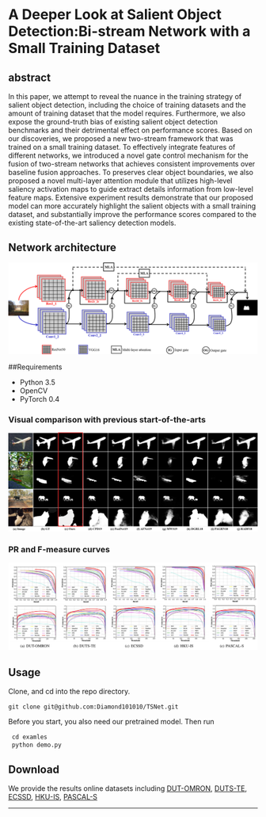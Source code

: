 # A Deeper Look at Salient Object Detection:Bi-stream Network with a Small Training Dataset

## abstract
In this paper, we attempt to reveal the nuance in the training strategy of salient object detection, including the choice of training datasets and the amount of training dataset that the model requires. Furthermore, we also expose the ground-truth bias of existing salient object detection benchmarks and their detrimental effect on performance scores. Based on our discoveries, we proposed a new two-stream framework that was trained on a small training dataset.  To effectively integrate features of different networks, we introduced a novel gate control mechanism for the fusion of two-stream networks that achieves consistent improvements over baseline fusion approaches. To preserves clear object boundaries, we also proposed a novel multi-layer attention module that utilizes high-level saliency activation maps to guide extract details information from low-level feature maps. Extensive experiment results demonstrate that our proposed model can more accurately highlight the salient objects with a small training dataset, and substantially improve the performance scores compared to the existing state-of-the-art saliency detection models.

## Network architecture

![fig1](./img/pipeline.png)


##Requirements
- Python 3.5
-  OpenCV
- PyTorch 0.4

### Visual comparison with previous start-of-the-arts

![fig1](./img/sal_maps.png)

### PR and F-measure curves
![fig2](./img/pr.png)

## Usage
Clone, and cd into the repo directory. 


	
	git clone git@github.com:Diamond101010/TSNet.git
	
Before you start, you also need our pretrained model.
 Then run
 
	 cd examles
	 python demo.py

## Download

We provide the results online datasets including  [DUT-OMRON](https://drive.google.com/open?id=1hq6w_LhvMblyYdLFFskLtR77wm4NDFFm), [DUTS-TE](https://drive.google.com/open?id=1LYsFtnCOGiCSL4nyyD9UWw1T0gBo-34F), [ECSSD](https://drive.google.com/open?id=1QHkds8ZMAB_YdJZ8WaOb-mFQnHDa55Un), [HKU-IS](https://drive.google.com/open?id=1ApPVWLRDJDsT0iM54jZyevkErqcVPJSy), [PASCAL-S](https://drive.google.com/open?id=1jMuhfouo3sFXcDYHZtt8S7iWanUv4ftE)
<hr>


